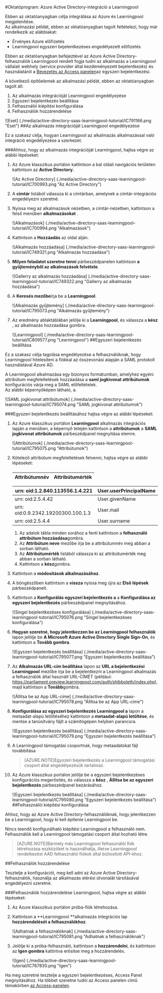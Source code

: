 <properties 
    pageTitle="Oktatóprogram: Azure Active Directory-integráció a Learningpool |} Microsoft Azure" 
    description="Megtudhatja, hogyan használhatja a Learningpool az Azure Active Directory ahhoz, hogy az egyszeri bejelentkezés, automatikus kiépítési és az egyéb!" 
    services="active-directory" 
    authors="jeevansd"  
    documentationCenter="na" 
    manager="femila"/>
<tags 
    ms.service="active-directory" 
    ms.devlang="na" 
    ms.topic="article" 
    ms.tgt_pltfrm="na" 
    ms.workload="identity" 
    ms.date="09/29/2016" 
    ms.author="jeedes" />

#<a name="tutorial-azure-active-directory-integration-with-learningpool"></a>Oktatóprogram: Azure Active Directory-integráció a Learningpool
  
Ebben az oktatóanyagban célja integrálása az Azure és Learningpool megjelenítése.  
Az alkalmazási példát, ebben az oktatóanyagban tagolt feltételezi, hogy már rendelkezik az alábbiakat:

-   Érvényes Azure előfizetés
-   Learningpool egyszeri bejelentkezéses engedélyezett előfizetés
  
Ebben az oktatóanyagban befejeztével az Azure Active Directory-felhasználók Learningpool rendelt fogja tudni az alkalmazás a Learningpool vállalati webhely (service provider által kezdeményezett bejelentkezés) és használatáról a [Bevezetés az Access panelen](active-directory-saas-access-panel-introduction.md)az egyszeri bejelentkezési.
  
A következő építőelemek az alkalmazási példát, ebben az oktatóanyagban tagolt áll:

1.  Az alkalmazás integrációját Learningpool engedélyezése
2.  Egyszeri bejelentkezés beállítása
3.  Felhasználói kiépítési konfigurálása
4.  Felhasználók hozzárendelése

![Eset] (./media/active-directory-saas-learningpool-tutorial/IC791166.png "Eset")
##<a name="enabling-the-application-integration-for-learningpool"></a>Az alkalmazás integrációját Learningpool engedélyezése
  
Ez a szakasz célja, hogyan Learningpool az alkalmazás alkalmazással való integráció engedélyezése a szerkezet.

###<a name="to-enable-the-application-integration-for-learningpool-perform-the-following-steps"></a>Ahhoz, hogy az alkalmazás integrációját Learningpool, hajtsa végre az alábbi lépéseket:

1.  Az Azure klasszikus portálon kattintson a bal oldali navigációs területen kattintson az **Active Directory**.

    ![Az Active Directory] (./media/active-directory-saas-learningpool-tutorial/IC700993.png "Az Active Directory")

2.  A **címtár** listából válassza ki a címtárban, amelynek a címtár-integrációs engedélyezni szeretné.

3.  Nyissa meg az alkalmazások nézetben, a címtár-nézetben, kattintson a felső menüben **alkalmazásokat** .

    ![Alkalmazások] (./media/active-directory-saas-learningpool-tutorial/IC700994.png "Alkalmazások")

4.  Kattintson a **Hozzáadás** az oldal alján.

    ![Alkalmazás hozzáadása] (./media/active-directory-saas-learningpool-tutorial/IC749321.png "Alkalmazás hozzáadása")

5.  **Milyen feladatot szeretne tenni** párbeszédpanelen kattintson **a gyűjteményből az alkalmazások felvétele**.

    ![Gallerry az alkalmazás hozzáadása] (./media/active-directory-saas-learningpool-tutorial/IC749322.png "Gallerry az alkalmazás hozzáadása")

6.  A **Keresés mezőbe**írja be a **Learningpool**.

    ![Alkalmazás gyűjtemény] (./media/active-directory-saas-learningpool-tutorial/IC795073.png "Alkalmazás gyűjtemény")

7.  Az eredmény ablaktáblában jelölje ki a **Learningpool**, és válassza a **kész** , az alkalmazás hozzáadása gombra.

    ![Learningpool] (./media/active-directory-saas-learningpool-tutorial/IC809577.png "Learningpool")
##<a name="configuring-single-sign-on"></a>Egyszeri bejelentkezés beállítása
  
Ez a szakasz célja tagolása engedélyezése a felhasználóknak, hogy Learningpool hitelesíteni a fiókkal az összevonási alapján a SAML protokoll használatával Azure AD.
  
A Learningpool alkalmazása egy bizonyos formátumban, amelyhez egyéni attribútum megfeleltetések hozzáadása a **saml jogkivonat attribútumok** konfigurációs várja meg a SAML előfeltételek.  
Az alábbi képernyőképen látható, a.

![SAML jogkivonat attribútumok] (./media/active-directory-saas-learningpool-tutorial/IC795074.png "SAML jogkivonat attribútumok")

###<a name="to-configure-single-sign-on-perform-the-following-steps"></a>Egyszeri bejelentkezés beállításához hajtsa végre az alábbi lépéseket:

1.  Az Azure klasszikus portálon **Learningpool** alkalmazás integrációs lapján a menüben, a képernyő tetején kattintson a **attribútumok** a **SAML jogkivonat attribútumok** párbeszédpanel megnyitása elemre.

    ![Attribútumok] (./media/active-directory-saas-learningpool-tutorial/IC795075.png "Attribútumok")

2.  Kötelező attribútum megfeleltetések felvenni, hajtsa végre az alábbi lépéseket:

    ###  

  	|Attribútumnév                |Attribútumérték            |
  	|------------------------------|---------------------------|

     urn: oid:1.2.840.113556.1.4.221 | User.userPrincipalName
  	|-------------------------------|--------------------------|  
     urn: oid:2.5.4.42|User.givenName   
  	|urn: oid:0.9.2342.19200300.100.1.3|User.mail
  	|urn: oid:2.5.4.4|User.surname

    1.  Az adatok tábla minden sorához a fenti kattintson a **felhasználó attribútum hozzáadása**gombra.
    2.  Az **Attribútum neve** mezőbe írja be a attribútumnév meg abban a sorban látható.
    3.  Az **Attribútumérték** listából válassza ki az attribútumérték meg abban a sorban látható.
    4.  Kattintson a **kész**gombra.

3.  Kattintson a **módosítások alkalmazásához**.

4.  A böngészőben kattintson a **vissza** nyissa meg újra az **Első lépések** párbeszédpanelt.

5.  Kattintson a **Konfigurálás egyszeri bejelentkezés a** a **Konfigurálása az egyszeri bejelentkezés** párbeszédpanel megnyitásához.

    ![Singel bejelentkezéses konfigurálása] (./media/active-directory-saas-learningpool-tutorial/IC795076.png "Singel bejelentkezéses konfigurálása")

6.  **Hogyan szeretné, hogy jelentkezzen be az Learningpool felhasználók** lapon jelölje be **A Microsoft Azure Active Directory Single Sign-On**, és kattintson a **Tovább gombra**.

    ![Egyszeri bejelentkezés beállítása] (./media/active-directory-saas-learningpool-tutorial/IC795077.png "Egyszeri bejelentkezés beállítása")

7.  Az **Alkalmazás URL-cím beállítása** lapon az **URL a bejelentkezési Learningpool** mezőbe írja be a bejelentkezni a Learningpool alkalmazás a felhasználók által használt URL-CÍMÉT (például: https://parliament.preview.learningpool.com/auth/shibboleth/index.php), majd kattintson a **Tovább**gombra.

    ![Állítsa be az App URL-címe] (./media/active-directory-saas-learningpool-tutorial/IC795078.png "Állítsa be az App URL-címe")

8.  **Konfigurálása az egyszeri bejelentkezés Learningpool a** lapon a metaadat-alapú letöltéséhez kattintson a **metaadat-alapú letöltése**, és mentse a tanúsítvány fájlt a számítógépen helyben parancsra.

    ![Egyszeri bejelentkezés beállítása] (./media/active-directory-saas-learningpool-tutorial/IC795079.png "Egyszeri bejelentkezés beállítása")

9.  A Learningpool támogatási csoportnak, hogy metaadatokat fájl továbbítása

    >[AZURE.NOTE]Egyszeri bejelentkezés a Learningpool támogatási csoport által engedélyezésük tartalmaz.

10. Az Azure klasszikus portálon jelölje be a egyszeri bejelentkezéses konfigurációs megerősítés, és válassza a **kész** , **Állítsa be az egyszeri bejelentkezés** párbeszédpanel bezárásához.

    ![Egyszeri bejelentkezés beállítása] (./media/active-directory-saas-learningpool-tutorial/IC795080.png "Egyszeri bejelentkezés beállítása")
##<a name="configuring-user-provisioning"></a>Felhasználói kiépítési konfigurálása
  
Ahhoz, hogy az Azure Active Directory-felhasználóknak, hogy jelentkezzen be a Learningpool, hogy ki kell építenie Learningpool be.
  
Nincs teendő konfigurálható kiépítési Learningpool a felhasználó nem.  
Felhasználók kell a Learningpool támogatási csoport által hozható létre.

>[AZURE.NOTE]Bármely más Learningpool felhasználói fiók létrehozása eszközöket is használhatja, illetve Learningpool rendelkezést AAD felhasználói fiókok által biztosított API-khoz.

##<a name="assigning-users"></a>Felhasználók hozzárendelése
  
Tesztelje a konfigurációt, meg kell adni az Azure Active Directory-felhasználók, használja az alkalmazás elérési útvonalát társításával engedélyezni szeretné.

###<a name="to-assign-users-to-learningpool-perform-the-following-steps"></a>Felhasználók hozzárendelése Learningpool, hajtsa végre az alábbi lépéseket:

1.  Az Azure klasszikus portálon próba-fiók létrehozása.

2.  Kattintson a **Learningpool **alkalmazás integrációs lap **hozzárendelését a felhasználókhoz**.

    ![Adhatnak a felhasználóknak] (./media/active-directory-saas-learningpool-tutorial/IC795081.png "Adhatnak a felhasználóknak")

3.  Jelölje ki a próba-felhasználó, kattintson a **hozzárendelni**, és kattintson az **Igen gombra** kattintva erősítse meg a hozzárendelés.

    ![Igen] (./media/active-directory-saas-learningpool-tutorial/IC767830.png "Igen")
  
Ha meg szeretné tesztelje a egyszeri bejelentkezéses, Access Panel megnyitásához. Ha többet szeretne tudni az Access panelen című témakörben [az Access-panelen](active-directory-saas-access-panel-introduction.md).